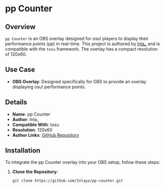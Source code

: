 # pp Counter

## Overview

`pp Counter` is an OBS overlay designed for osu! players to display their performance points (pp) in real-time. This project is authored by [Inla_](https://github.com/Inlayo) and is compatible with the `tosu` framework. The overlay has a compact resolution of 120x60.

## Use Case

- **OBS Overlay**: Designed specifically for OBS to provide an overlay displaying osu! performance points.

## Details

- **Name**: pp Counter
- **Author**: Inla_
- **Compatible With**: tosu
- **Resolution**: 120x60
- **Author Links**: [GitHub Repository](https://github.com/Inlayo/pp-counter)

## Installation

To integrate the pp Counter overlay into your OBS setup, follow these steps:

1. **Clone the Repository**:
   ```sh
   git clone https://github.com/Inlayo/pp-counter.git
